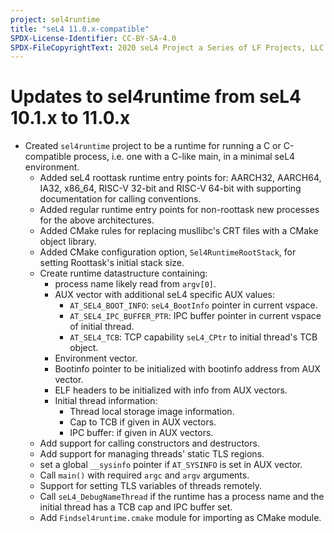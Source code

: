 ```yaml
---
project: sel4runtime
title: "seL4 11.0.x-compatible"
SPDX-License-Identifier: CC-BY-SA-4.0
SPDX-FileCopyrightText: 2020 seL4 Project a Series of LF Projects, LLC.
---
```


# Updates to sel4runtime from seL4 10.1.x to 11.0.x

- Created `sel4runtime` project to be a runtime for running a C or C-compatible process, i.e. one with a C-like main, in a minimal seL4 environment.
  - Added seL4 roottask runtime entry points for: AARCH32, AARCH64, IA32, x86_64, RISC-V 32-bit and RISC-V 64-bit with supporting documentation for calling conventions.
  - Added regular runtime entry points for non-roottask new processes for the above architectures.
  - Added CMake rules for replacing musllibc's CRT files with a CMake object library.
  - Added CMake configuration option, `Sel4RuntimeRootStack`, for setting Roottask's initial stack size.
  - Create runtime datastructure containing:
    - process name likely read from `argv[0]`.
    - AUX vector with additional seL4 specific AUX values:
      - `AT_SEL4_BOOT_INFO`: `seL4_BootInfo` pointer in current vspace.
      - `AT_SEL4_IPC_BUFFER_PTR`: IPC buffer pointer in current vspace of initial thread.
      - `AT_SEL4_TCB`: TCP capability `seL4_CPtr` to initial thread's TCB object.
    - Environment vector.
    - Bootinfo pointer to be initialized with bootinfo address from AUX vector.
    - ELF headers to be initialized with info from AUX vectors.
    - Initial thread information:
      - Thread local storage image information.
      - Cap to TCB if given in AUX vectors.
      - IPC buffer: if given in AUX vectors.
  - Add support for calling constructors and destructors.
  - Add support for managing threads' static TLS regions.
  - set a global `__sysinfo` pointer if `AT_SYSINFO` is set in AUX vector.
  - Call `main()` with required `argc` and `argv` arguments.
  - Support for setting TLS variables of threads remotely.
  - Call `seL4_DebugNameThread` if the runtime has a process name and the initial thread has a TCB cap
    and IPC buffer set.
  - Add `Findsel4runtime.cmake` module for importing as CMake module.
